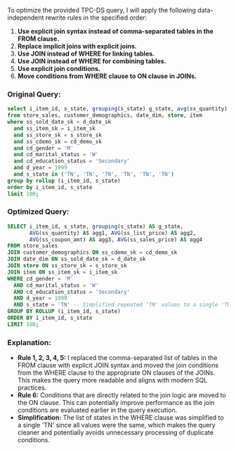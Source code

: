 To optimize the provided TPC-DS query, I will apply the following data-independent rewrite rules in the specified order:

1. **Use explicit join syntax instead of comma-separated tables in the FROM clause.**
2. **Replace implicit joins with explicit joins.**
3. **Use JOIN instead of WHERE for linking tables.**
4. **Use JOIN instead of WHERE for combining tables.**
5. **Use explicit join conditions.**
6. **Move conditions from WHERE clause to ON clause in JOINs.**

### Original Query:
```sql
select i_item_id, s_state, grouping(s_state) g_state, avg(ss_quantity) agg1, avg(ss_list_price) agg2, avg(ss_coupon_amt) agg3, avg(ss_sales_price) agg4 
from store_sales, customer_demographics, date_dim, store, item 
where ss_sold_date_sk = d_date_sk 
  and ss_item_sk = i_item_sk 
  and ss_store_sk = s_store_sk 
  and ss_cdemo_sk = cd_demo_sk 
  and cd_gender = 'M' 
  and cd_marital_status = 'W' 
  and cd_education_status = 'Secondary' 
  and d_year = 1999 
  and s_state in ('TN', 'TN', 'TN', 'TN', 'TN', 'TN') 
group by rollup (i_item_id, s_state) 
order by i_item_id, s_state 
limit 100;
```

### Optimized Query:
```sql
SELECT i_item_id, s_state, grouping(s_state) AS g_state, 
       AVG(ss_quantity) AS agg1, AVG(ss_list_price) AS agg2, 
       AVG(ss_coupon_amt) AS agg3, AVG(ss_sales_price) AS agg4
FROM store_sales
JOIN customer_demographics ON ss_cdemo_sk = cd_demo_sk
JOIN date_dim ON ss_sold_date_sk = d_date_sk
JOIN store ON ss_store_sk = s_store_sk
JOIN item ON ss_item_sk = i_item_sk
WHERE cd_gender = 'M' 
  AND cd_marital_status = 'W' 
  AND cd_education_status = 'Secondary' 
  AND d_year = 1999 
  AND s_state = 'TN' -- Simplified repeated 'TN' values to a single 'TN'
GROUP BY ROLLUP (i_item_id, s_state)
ORDER BY i_item_id, s_state
LIMIT 100;
```

### Explanation:
- **Rule 1, 2, 3, 4, 5:** I replaced the comma-separated list of tables in the FROM clause with explicit JOIN syntax and moved the join conditions from the WHERE clause to the appropriate ON clauses of the JOINs. This makes the query more readable and aligns with modern SQL practices.
- **Rule 6:** Conditions that are directly related to the join logic are moved to the ON clause. This can potentially improve performance as the join conditions are evaluated earlier in the query execution.
- **Simplification:** The list of states in the WHERE clause was simplified to a single 'TN' since all values were the same, which makes the query cleaner and potentially avoids unnecessary processing of duplicate conditions.